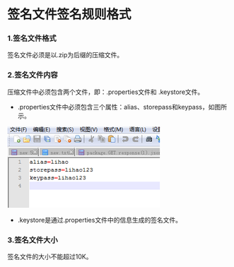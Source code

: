 # 签名文件签名规则格式

### 1.签名文件格式
签名文件必须是以.zip为后缀的压缩文件。

### 2.签名文件内容
压缩文件中必须包含两个文件，即：.properties文件和 .keystore文件。  
-  .properties文件中必须包含三个属性：alias、storepass和keypass，如图所示。  

  <img src="img/signature.png"/>

-  .keystore是通过.properties文件中的信息生成的签名文件。

### 3.签名文件大小
签名文件的大小不能超过10K。
